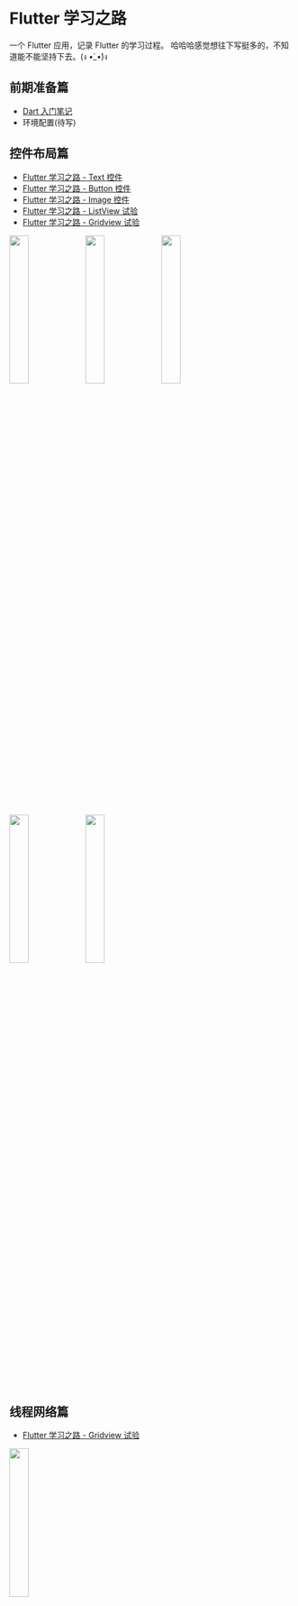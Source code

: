 # Flutter 学习之路

一个 Flutter 应用，记录 Flutter 的学习过程。 哈哈哈感觉想往下写挺多的，不知道能不能坚持下去。(ง •̀_•́)ง

## 前期准备篇

- [Dart 入门笔记](https://github.com/draftbk/flutter_road/blob/master/notes/Dart_Intro.md)
- 环境配置(待写)


## 控件布局篇

- [Flutter 学习之路 - Text 控件](https://github.com/draftbk/flutter_road/blob/master/notes/Flutter_Text.md)
- [Flutter 学习之路 - Button 控件](https://github.com/draftbk/flutter_road/blob/master/notes/Flutter_Button.md)
- [Flutter 学习之路 - Image 控件](https://github.com/draftbk/flutter_road/blob/master/notes/Flutter_Image.md)
- [Flutter 学习之路 - ListView 试验](https://github.com/draftbk/flutter_road/blob/master/notes/Flutter_Listview.md)
- [Flutter 学习之路 - Gridview 试验](https://github.com/draftbk/flutter_road/blob/master/notes/Flutter_Gridview.md)



<img src="https://github.com/draftbk/Blog_Resource/blob/master/Flutter/gif/flutter_road_text.gif" width="26%" height="26%"> <img src="https://github.com/draftbk/Blog_Resource/blob/master/Flutter/gif/flutter_road_button.gif" width="26%" height="26%"> <img src="https://github.com/draftbk/Blog_Resource/blob/master/Flutter/gif/flutter_road_image.gif" width="26%" height="26%">

<img src="https://github.com/draftbk/Blog_Resource/blob/master/Flutter/gif/flutter_road_listview.gif" width="26%" height="26%"> <img src="https://github.com/draftbk/Blog_Resource/blob/master/Flutter/gif/flutter_road_gridview.gif" width="26%" height="26%">

## 线程网络篇

- [Flutter 学习之路 - Gridview 试验](https://github.com/draftbk/flutter_road/blob/master/notes/Flutter_async.md)

<img src="https://github.com/draftbk/Blog_Resource/blob/master/Flutter/gif/flutter_road_async.gif" width="26%" height="26%"> 